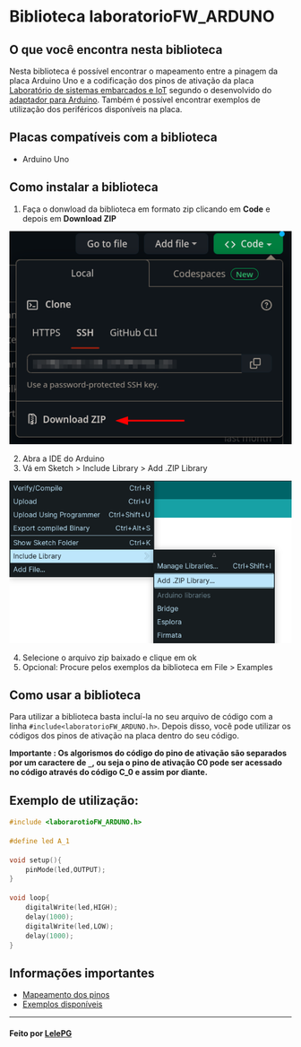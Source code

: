 # Biblioteca laboratorioFW_ARDUNO

## O que você encontra nesta biblioteca

Nesta biblioteca é possível encontrar o mapeamento entre a pinagem da placa Arduino Uno e a codificação dos pinos de ativação da placa [Laboratório de sistemas embarcados e IoT](https://github.com/Franzininho/laboratorio-SEIoT-Franzininho-Wifi) segundo o desenvolvido do [adaptador para Arduino](https://github.com/Franzininho/laboratorio-SEIoT-adaptador-arduino). Também é possível encontrar exemplos de utilização dos periféricos disponíveis na placa.

## Placas compatíveis com a biblioteca

-   Arduino Uno

## Como instalar a biblioteca

1. Faça o donwload da biblioteca em formato zip clicando em **Code** e depois em **Download ZIP**

![](./imagens/download_zip.png)

2. Abra a IDE do Arduino
3. Vá em Sketch > Include Library > Add .ZIP Library

![](./imagens/add_zip.png)

4. Selecione o arquivo zip baixado e clique em ok
5. Opcional: Procure pelos exemplos da biblioteca em File > Examples

## Como usar a biblioteca

Para utilizar a biblioteca basta incluí-la no seu arquivo de código com a linha `#include<laboratorioFW_ARDUNO.h>`. Depois disso, você pode utilizar os códigos dos pinos de ativação na placa dentro do seu código.

**Importante : Os algorismos do código do pino de ativação são separados por um caractere de `_`, ou seja o pino de ativação C0 pode ser acessado no código através do código C_0 e assim por diante.**

## Exemplo de utilização:

```c
#include <laborarotioFW_ARDUNO.h>

#define led A_1

void setup(){
    pinMode(led,OUTPUT);
}

void loop{
    digitalWrite(led,HIGH);
    delay(1000);
    digitalWrite(led,LOW);
    delay(1000);
}
```

## Informações importantes

-   [Mapeamento dos pinos](./informacoes/mapeamento.md)
-   [Exemplos disponíveis](./informacoes/exemplos.md)

---

#### Feito por [LelePG](https://github.com/LelePG)
